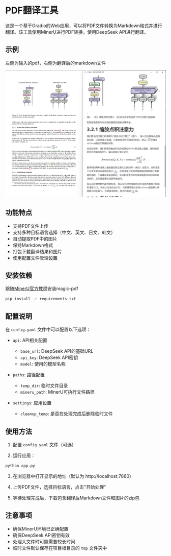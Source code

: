 # PDF翻译工具

这是一个基于Gradio的Web应用，可以将PDF文件转换为Markdown格式并进行翻译。该工具使用MinerU进行PDF转换，使用DeepSeek API进行翻译。

## 示例

左侧为输入的pdf，右侧为翻译后的markdown文件

![demo1](assets/demo.png)

## 功能特点

- 支持PDF文件上传
- 支持多种目标语言选择（中文、英文、日文、韩文）
- 自动提取PDF中的图片
- 保持Markdown格式
- 打包下载翻译结果和图片
- 使用配置文件管理设置

## 安装依赖

跟随[MinerU官方教程](https://github.com/opendatalab/MinerU?tab=readme-ov-file#quick-start)安装magic-pdf


```bash
pip install -r requirements.txt
```

## 配置说明

在 `config.yaml` 文件中可以配置以下选项：

- `api`: API相关配置
  - `base_url`: DeepSeek API的基础URL
  - `api_key`: DeepSeek API密钥
  - `model`: 使用的模型名称

- `paths`: 路径配置
  - `temp_dir`: 临时文件目录
  - `mineru_path`: MinerU可执行文件路径

- `settings`: 应用设置
  - `cleanup_temp`: 是否在处理完成后删除临时文件

## 使用方法

1. 配置 `config.yaml` 文件（可选）

2. 运行应用：
```bash
python app.py
```

3. 在浏览器中打开显示的地址（默认为 http://localhost:7860）

4. 上传PDF文件，选择目标语言，点击"开始处理"

5. 等待处理完成后，下载包含翻译后Markdown文件和图片的zip包

## 注意事项

- 确保MinerU环境已正确配置
- 确保DeepSeek API密钥有效
- 处理大文件时可能需要较长时间
- 临时文件默认保存在项目根目录的 `tmp` 文件夹中 

